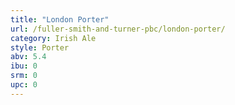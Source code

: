 ```yaml
---
title: "London Porter"
url: /fuller-smith-and-turner-pbc/london-porter/
category: Irish Ale
style: Porter
abv: 5.4
ibu: 0
srm: 0
upc: 0
---
```


